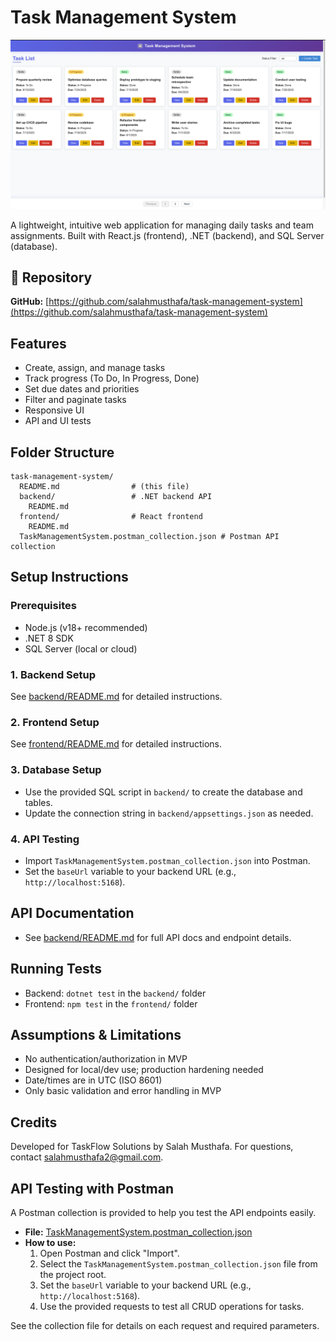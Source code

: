 # Task Management System

![Task Management System Screenshot](./screenshot.png)

A lightweight, intuitive web application for managing daily tasks and team assignments. Built with React.js (frontend), .NET (backend), and SQL Server (database).

## 📁 Repository
**GitHub:** [https://github.com/salahmusthafa/task-management-system](https://github.com/salahmusthafa/task-management-system)

## Features
- Create, assign, and manage tasks
- Track progress (To Do, In Progress, Done)
- Set due dates and priorities
- Filter and paginate tasks
- Responsive UI
- API and UI tests

## Folder Structure
```
task-management-system/
  README.md                # (this file)
  backend/                 # .NET backend API
    README.md
  frontend/                # React frontend
    README.md
  TaskManagementSystem.postman_collection.json # Postman API collection
```

## Setup Instructions

### Prerequisites
- Node.js (v18+ recommended)
- .NET 8 SDK
- SQL Server (local or cloud)

### 1. Backend Setup
See [backend/README.md](./backend/README.md) for detailed instructions.

### 2. Frontend Setup
See [frontend/README.md](./frontend/README.md) for detailed instructions.

### 3. Database Setup
- Use the provided SQL script in `backend/` to create the database and tables.
- Update the connection string in `backend/appsettings.json` as needed.

### 4. API Testing
- Import `TaskManagementSystem.postman_collection.json` into Postman.
- Set the `baseUrl` variable to your backend URL (e.g., `http://localhost:5168`).

## API Documentation
- See [backend/README.md](./backend/README.md) for full API docs and endpoint details.

## Running Tests
- Backend: `dotnet test` in the `backend/` folder
- Frontend: `npm test` in the `frontend/` folder

## Assumptions & Limitations
- No authentication/authorization in MVP
- Designed for local/dev use; production hardening needed
- Date/times are in UTC (ISO 8601)
- Only basic validation and error handling in MVP

## Credits
Developed for TaskFlow Solutions by Salah Musthafa. For questions, contact salahmusthafa2@gmail.com.

## API Testing with Postman

A Postman collection is provided to help you test the API endpoints easily.

- **File:** [TaskManagementSystem.postman_collection.json](./TaskManagementSystem.postman_collection.json)
- **How to use:**
  1. Open Postman and click "Import".
  2. Select the `TaskManagementSystem.postman_collection.json` file from the project root.
  3. Set the `baseUrl` variable to your backend URL (e.g., `http://localhost:5168`).
  4. Use the provided requests to test all CRUD operations for tasks.

See the collection file for details on each request and required parameters.
